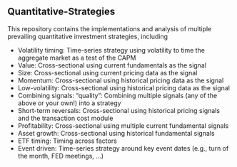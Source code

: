 ## Quantitative-Strategies
This repository contains the implementations and analysis of multiple prevailing quantitative investment strategies, including
- Volatility timing: Time-series strategy using volatility to time the aggregate market as a test of the CAPM
- Value: Cross-sectional using current fundamentals as the signal
- Size: Cross-sectional using current pricing data as the signal
- Momentum: Cross-sectional using historical pricing data as the signal
- Low-volatility: Cross-sectional using historical pricing data as the signal
- Combining signals: “quality”: Combining multiple signals (any of the above or your own!) into a strategy
- Short-term reversals: Cross-sectional using historical pricing signals and the transaction cost module
- Profitability: Cross-sectional using multiple current fundamental signals
- Asset growth: Cross-sectional using historical fundamental signals
- ETF timing: Timing across factors
- Event driven: Time-series strategy around key event dates (e.g., turn of the month, FED meetings, ...)
